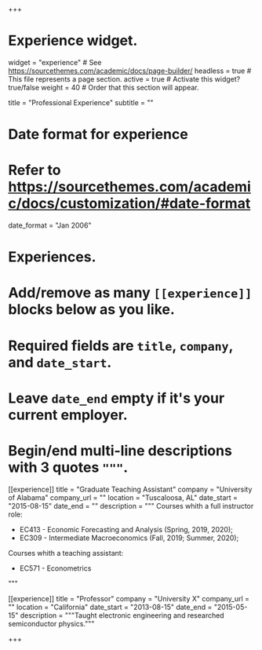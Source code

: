 +++
# Experience widget.
widget = "experience"  # See https://sourcethemes.com/academic/docs/page-builder/
headless = true  # This file represents a page section.
active = true  # Activate this widget? true/false
weight = 40  # Order that this section will appear.

title = "Professional Experience"
subtitle = ""

# Date format for experience
#   Refer to https://sourcethemes.com/academic/docs/customization/#date-format
date_format = "Jan 2006"

# Experiences.
#   Add/remove as many `[[experience]]` blocks below as you like.
#   Required fields are `title`, `company`, and `date_start`.
#   Leave `date_end` empty if it's your current employer.
#   Begin/end multi-line descriptions with 3 quotes `"""`.
[[experience]]
  title = "Graduate Teaching Assistant"
  company = "University of Alabama"
  company_url = ""
  location = "Tuscaloosa, AL"
  date_start = "2015-08-15"
  date_end = ""
  description = """
  Courses whith a full instructor role:
  * EC413 - Economic Forecasting and Analysis (Spring, 2019, 2020);
  * EC309 - Intermediate Macroeconomics (Fall, 2019; Summer, 2020);
  
  Courses whith a teaching assistant:
  * EC571 - Econometrics 
  
  """

[[experience]]
  title = "Professor"
  company = "University X"
  company_url = ""
  location = "California"
  date_start = "2013-08-15"
  date_end = "2015-05-15"
  description = """Taught electronic engineering and researched semiconductor physics."""

+++
